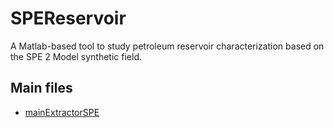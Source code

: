 # SPEReservoir

A Matlab-based tool to study petroleum reservoir characterization based on the SPE 2 Model synthetic field.

## Main files

* [mainExtractorSPE](md/mainExtractorSPE.md)
